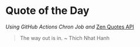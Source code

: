 # Quote of the Day 
*Using GitHub Actions Chron Job and* [Zen Quotes API]( https://zenquotes.io/ )
> The way out is in. ~ Thich Nhat Hanh
